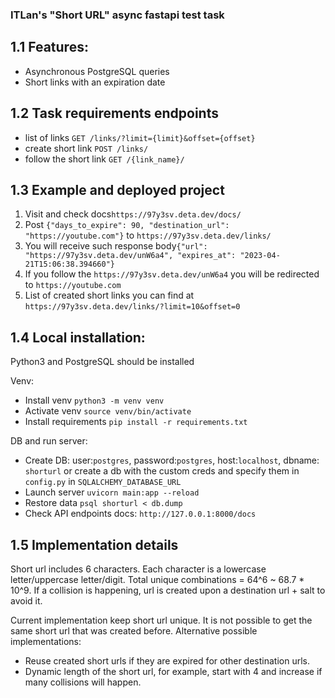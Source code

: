 ### ITLan's "Short URL" async fastapi test task

## 1.1 Features:
- Asynchronous PostgreSQL queries
- Short links with an expiration date

## 1.2 Task requirements endpoints
- list of links `GET /links/?limit={limit}&offset={offset}`
- create short link `POST /links/`
- follow the short link `GET /{link_name}/`

## 1.3 Example and deployed project

1. Visit and check docs`https://97y3sv.deta.dev/docs/`
2. Post `{"days_to_expire": 90, "destination_url": "https://youtube.com"}` to `https://97y3sv.deta.dev/links/`
3. You will receive such response body`{"url": "https://97y3sv.deta.dev/unW6a4", "expires_at": "2023-04-21T15:06:38.394660"}`
4. If you follow the `https://97y3sv.deta.dev/unW6a4` you will be redirected to `https://youtube.com`
5. List of created short links you can find at `https://97y3sv.deta.dev/links/?limit=10&offset=0`


## 1.4 Local installation:

Python3 and PostgreSQL should be installed

Venv:
- Install venv `python3 -m venv venv`
- Activate venv `source venv/bin/activate`
- Install requirements `pip install -r requirements.txt`
   
DB and run server:
- Create DB: user:`postgres`, password:`postgres`, host:`localhost`, dbname: `shorturl` or create a db with the custom creds and specify them in `config.py` in `SQLALCHEMY_DATABASE_URL`
- Launch server `uvicorn main:app --reload`
- Restore data `psql shorturl < db.dump`
- Check API endpoints docs:  `http://127.0.0.1:8000/docs`

## 1.5 Implementation details

Short url includes 6 characters. Each character is a lowercase letter/uppercase letter/digit. Total unique combinations = 64^6 ~ 68.7 * 10^9. If a collision is happening, url is created upon a destination url + salt to avoid it.

Current implementation keep short url unique. It is not possible to get the same short url that was created before.
Alternative possible implementations:
- Reuse created short urls if they are expired for other destination urls.
- Dynamic length of the short url, for example, start with 4 and increase if many collisions will happen.
